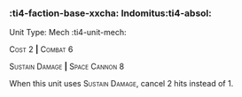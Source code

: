 ### :ti4-faction-base-xxcha: **Indomitus**:ti4-absol:

Unit Type: Mech :ti4-unit-mech:

<span style="font-variant:small-caps;">Cost</span> 2 __|__ <span style="font-variant:small-caps;">Combat</span> 6

<span style="font-variant:small-caps;">Sustain Damage</span> __|__ <span style="font-variant:small-caps;">Space Cannon</span> 8

When this unit uses <span style="font-variant:small-caps;">Sustain Damage</span>, cancel 2 hits instead of 1.
